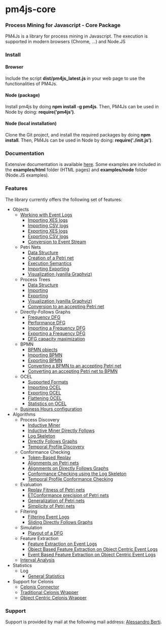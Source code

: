 # pm4js-core

### Process Mining for Javascript - Core Package
PM4Js is a library for process mining in Javascript. The execution is supported in modern browsers (Chrome, ...) and Node.JS

### Install
#### Browser
Include the script **dist/pm4js_latest.js** in your web page to use the functionalities of PM4Js.

#### Node (package)
Install pm4js by doing **npm install -g pm4js**. Then, PM4Js can be used in Node by doing:
**require('pm4js')**.

#### Node (local installation)
Clone the Git project, and install the required packages by doing **npm install**. Then, PM4Js can be used in Node by doing:
**require('./init.js')**.

### Documentation
Extensive documentation is available [here](./DOCS.md).
Some examples are included in the **examples/html** folder (HTML pages) and **examples/node** folder (Node.JS examples).

### Features
The library currently offers the following set of features:

* Objects
   * [Working with Event Logs](./DOCS.md#working-with-event-logs)
        * [Importing XES logs](./DOCS.md#importing-xes-logs)
        * [Importing CSV logs](./DOCS.md#importing-csv-logs)
        * [Exporting XES logs](./DOCS.md#exporting-xes-logs)
        * [Exporting CSV logs](./DOCS.md#exporting-csv-logs)
		* [Conversion to Event Stream](./DOCS.md#conversion-to-event-stream)
    * Petri Nets
	     * [Data Structure](./DOCS.md#petri-nets---data-structure)
	     * [Creation of a Petri net](./DOCS.md#petri-nets---creation-of-a-petri-net)
         * [Execution Semantics](./DOCS.md#petri-nets---execution-semantics)
         * [Importing Exporting](./DOCS.md#petri-nets---importing-exporting)
         * [Visualization (vanilla Graphviz)](./DOCS.md#petri-nets---visualization-vanilla-graphviz)
    * Process Trees
	    * [Data Structure](./DOCS.md#process-trees---data-structure)
	    * [Importing](./DOCS.md#process-trees---importing)
		* [Exporting](./DOCS.md#process-trees---exporting)
	    * [Visualization (vanilla Graphviz)](./DOCS.md#process-trees---visualization-vanilla-graphviz)
	    * [Conversion to an accepting Petri net](./DOCS.md#process-trees---conversion-to-an-accepting-petri-net)
	* Directly-Follows Graphs
		* [Frequency DFG](./DOCS.md#frequency-dfg)
		* [Performance DFG](./DOCS.md#performance-dfg)
		* [Importing a Frequency DFG](./DOCS.md#importing-a-frequency-dfg)
		* [Exporting a Frequency DFG](./DOCS.md#exporting-a-frequency-dfg)
		* [DFG capacity maximization](./DOCS.md#dfg-capacity-maximization)
	* BPMN
		* [BPMN objects](./DOCS.md#bpmn-objects)
		* [Importing BPMN](./DOCS.md#importing-bpmn)
		* [Exporting BPMN](./DOCS.md#exporting-bpmn)
		* [Converting a BPMN to an accepting Petri net](./DOCS.md#converting-a-bpmn-to-an-accepting-petri-net)
		* [Converting an accepting Petri net to BPMN](./DOCS.md#converting-an-accepting-petri-net-to-bpmn)
	* OCEL
		* [Supported Formats](./DOCS.md#supported-formats)
		* [Importing OCEL](./DOCS.md#importing-ocel)
		* [Exporting OCEL](./DOCS.md#exporting-ocel)
		* [Flattening OCEL](./DOCS.md#flattening-ocel)
		* [Statistics on OCEL](./DOCS.md#statistics-on-ocel)
	* [Business Hours configuration](./DOCS.md#business-hours-configuration)
* Algorithms 
	* Process Discovery
		* [Inductive Miner](./DOCS.md#inductive-miner)
		* [Inductive Miner Directly Follows](./DOCS.md#inductive-miner-directly-follows)
		* [Log Skeleton](./DOCS.md#log-skeleton)
		* [Directly Follows Graphs](./DOCS.md#directly-follows-graphs)
		* [Temporal Profile Discovery](#temporal-profile-discovery)
	* Conformance Checking
		* [Token-Based Replay](./DOCS.md#token-based-replay)
		* [Alignments on Petri nets](./DOCS.md#alignments-on-petri-nets)
		* [Alignments on Directly Follows Graphs](./DOCS.md#alignments-on-directly-follows-graphs)
		* [Conformance Checking using the Log Skeleton](./DOCS.md#conformance-checking-using-the-log-skeleton)
		* [Temporal Profile Conformance Checking](#temporal-profile-conformance-checking)
	* Evaluation
		* [Replay Fitness of Petri nets](./DOCS.md#replay-fitness-of-petri-nets)
		* [ETConformance precision of Petri nets](./DOCS.md#etconformance-precision-of-petri-nets)
		* [Generalization of Petri nets](./DOCS.md#generalization-of-petri-nets)
		* [Simplicity of Petri nets](./DOCS.md#simplicity-of-petri-nets)
	* Filtering
		* [Filtering Event Logs](./DOCS.md#filtering-event-logs)
		* [Sliding Directly Follows Graphs](./DOCS.md#sliding-directly-follows-graphs)
	* Simulation
		* [Playout of a DFG](./DOCS.md#playout-of-a-dfg)
	* Feature Extraction
		* [Feature Extraction on Event Logs](./DOCS.md#feature-extraction-on-event-logs)
		* [Object Based Feature Extraction on Object Centric Event Logs](./DOCS.md#object-based-feature-extraction-on-object-centric-event-logs)
		* [Event Based Feature Extraction on Object Centric Event Logs](./DOCS.md#event-based-feature-extraction-on-object-centric-event-logs)
	* [Interval Analysis](./DOCS.md#interval-analysis)
* Statistics
	* Log
		* [General Statistics](./DOCS.md#log---general-statistics)
* Support for Celonis
	* [Celonis Connector](./DOCS.md#celonis-connector)
	* [Traditional Celonis Wrapper](./DOCS.md#traditional-celonis-wrapper)
	* [Object Centric Celonis Wrapper](./DOCS.md#object-centric-celonis-wrapper)


### Support
Support is provided by mail at the following mail address: [Alessandro Berti](mailto:a.berti@pads.rwth-aachen.de).
